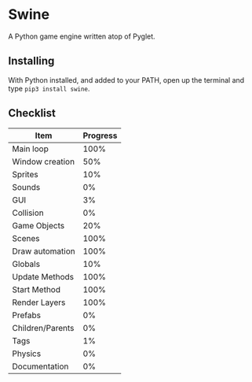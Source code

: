 # Swine
A Python game engine written atop of Pyglet.

## Installing
With Python installed, and added to your PATH, open up the terminal and type `pip3 install swine`.

## Checklist
| Item | Progress |
| ---- | -------- |
| Main loop | 100% |
| Window creation | 50% |
| Sprites | 10% |
| Sounds | 0% |
| GUI | 3% |
| Collision | 0% |
| Game Objects | 20% |
| Scenes | 100% |
| Draw automation | 100% |
| Globals | 10% |
| Update Methods | 100% |
| Start Method | 100% |
| Render Layers | 100% |
| Prefabs | 0% |
| Children/Parents | 0% |
| Tags | 1% |
| Physics | 0% |
| Documentation | 0% |
